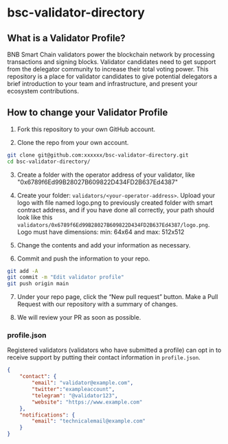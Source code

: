 # bsc-validator-directory

## What is a Validator Profile?

BNB Smart Chain validators power the blockchain network by processing transactions and signing blocks. 
Validator candidates need to get support from the delegator community to increase their total voting power. 
This repository is a place for validator candidates to give potential delegators a brief introduction to your team 
and infrastructure, and present your ecosystem contributions.


## How to change your Validator Profile

1. Fork this repository to your own GitHub account.

2. Clone the repo from your own account.

```sh
git clone git@github.com:xxxxxx/bsc-validator-directory.git
cd bsc-validator-directory/
```

3. Create a folder with the operator address of your validator, like "0x6789f6Ed99B28027B609822D434FD2B637Ed4387"

4. Create your folder: `validators/<your-operator-address>`. 
Upload your logo with file named logo.png to previously created folder with smart contract address, 
and if you have done all correctly, your path should look like this `validators/0x6789f6Ed99B28027B609822D434FD2B637Ed4387/logo.png`.
Logo must have dimensions: min: 64x64 and max: 512x512

5. Change the contents and add your information as necessary.

6. Commit and push the information to your repo.

```sh
git add -A
git commit -m "Edit validator profile"
git push origin main
```

7. Under your repo page, click the “New pull request” button. Make a Pull Request with our repository with a summary of changes.

8. We will review your PR as soon as possible.


### profile.json

Registered validators (validators who have submitted a profile) can opt in to receive support by putting their contact information in `profile.json`.

```json
{
    "contact": {
        "email": "validator@example.com",
        "twitter":"exampleaccount",
        "telegram": "@validator123",
        "website": "https://www.example.com"
    },
    "notifications": {
        "email": "technicalemail@example.com"
    }
}
```
